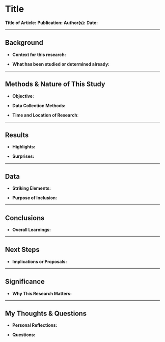 # Title

**Title of Article:**
**Publication:**
**Author(s):**
**Date:**

---

## Background

- **Context for this research:**  


- **What has been studied or determined already:**  


---

## Methods & Nature of This Study

- **Objective:**  
  

- **Data Collection Methods:**  


- **Time and Location of Research:**  


---

## Results

- **Highlights:**  
  

- **Surprises:**  
  

---

## Data

- **Striking Elements:**  


- **Purpose of Inclusion:**  
  

---

## Conclusions

- **Overall Learnings:**  
  

---

## Next Steps

- **Implications or Proposals:**  


---

## Significance

- **Why This Research Matters:**  


---

## My Thoughts & Questions

- **Personal Reflections:**  


- **Questions:**  

